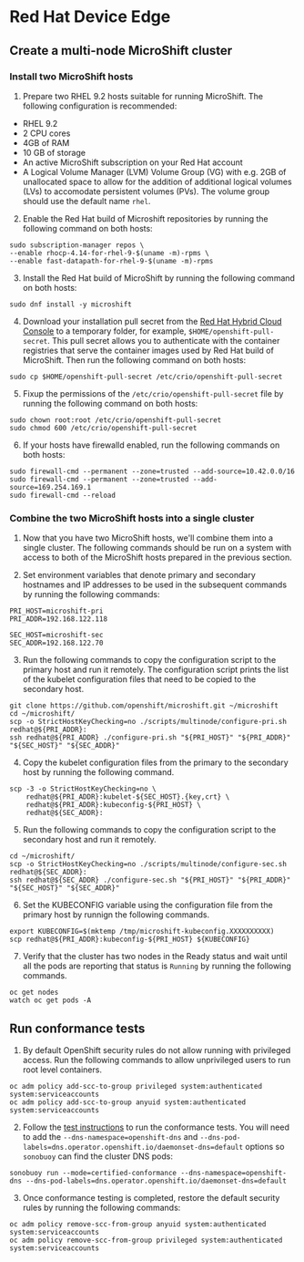 # Red Hat Device Edge

## Create a multi-node MicroShift cluster

### Install two MicroShift hosts

1. Prepare two RHEL 9.2 hosts suitable for running MicroShift. The following configuration is recommended:
- RHEL 9.2
- 2 CPU cores
- 4GB of RAM
- 10 GB of storage
- An active MicroShift subscription on your Red Hat account
- A Logical Volume Manager (LVM) Volume Group (VG) with e.g. 2GB of unallocated space to allow for the addition of additional logical volumes (LVs) to accomodate persistent volumes (PVs). The volume group should use the default name `rhel`.

2. Enable the Red Hat build of Microshift repositories by running the following command on both hosts:

```
sudo subscription-manager repos \
--enable rhocp-4.14-for-rhel-9-$(uname -m)-rpms \
--enable fast-datapath-for-rhel-9-$(uname -m)-rpms
```

3. Install the Red Hat build of MicroShift by running the following command on both hosts:

```
sudo dnf install -y microshift
```

4. Download your installation pull secret from the [Red Hat Hybrid Cloud Console](https://console.redhat.com/openshift/install/pull-secret) to a temporary folder, for example, `$HOME/openshift-pull-secret`. This pull secret allows you to authenticate with the container registries that serve the container images used by Red Hat build of MicroShift. Then run the following command on both hosts:

```
sudo cp $HOME/openshift-pull-secret /etc/crio/openshift-pull-secret
```

5. Fixup the permissions of the `/etc/crio/openshift-pull-secret` file by running the following command on both hosts:

```
sudo chown root:root /etc/crio/openshift-pull-secret
sudo chmod 600 /etc/crio/openshift-pull-secret
```

6. If your hosts have firewalld enabled, run the following commands on both hosts:

```
sudo firewall-cmd --permanent --zone=trusted --add-source=10.42.0.0/16
sudo firewall-cmd --permanent --zone=trusted --add-source=169.254.169.1
sudo firewall-cmd --reload
```

### Combine the two MicroShift hosts into a single cluster

1. Now that you have two MicroShift hosts, we'll combine them into a single cluster. The following commands should be run on a system with access to both of the MicroShift hosts prepared in the previous section.

2. Set environment variables that denote primary and secondary hostnames and IP addresses to be used in the subsequent commands by running the following commands:

```
PRI_HOST=microshift-pri
PRI_ADDR=192.168.122.118

SEC_HOST=microshift-sec
SEC_ADDR=192.168.122.70
```

3. Run the following commands to copy the configuration script to the primary host and run it remotely. The configuration script prints the list of the kubelet configuration files that need to be copied to the secondary host.

```
git clone https://github.com/openshift/microshift.git ~/microshift
cd ~/microshift/
scp -o StrictHostKeyChecking=no ./scripts/multinode/configure-pri.sh redhat@${PRI_ADDR}:
ssh redhat@${PRI_ADDR} ./configure-pri.sh "${PRI_HOST}" "${PRI_ADDR}" "${SEC_HOST}" "${SEC_ADDR}"
```

4. Copy the kubelet configuration files from the primary to the secondary host by running the following command.

```
scp -3 -o StrictHostKeyChecking=no \
    redhat@${PRI_ADDR}:kubelet-${SEC_HOST}.{key,crt} \
    redhat@${PRI_ADDR}:kubeconfig-${PRI_HOST} \
    redhat@${SEC_ADDR}:
```

5. Run the following commands to copy the configuration script to the secondary host and run it remotely.

```
cd ~/microshift/
scp -o StrictHostKeyChecking=no ./scripts/multinode/configure-sec.sh redhat@${SEC_ADDR}:
ssh redhat@${SEC_ADDR} ./configure-sec.sh "${PRI_HOST}" "${PRI_ADDR}" "${SEC_HOST}" "${SEC_ADDR}"
```

6. Set the KUBECONFIG variable using the configuration file from the primary host by runnign the following commands.

```
export KUBECONFIG=$(mktemp /tmp/microshift-kubeconfig.XXXXXXXXXX)
scp redhat@${PRI_ADDR}:kubeconfig-${PRI_HOST} ${KUBECONFIG}
```

7. Verify that the cluster has two nodes in the Ready status and wait until all the pods are reporting that status is `Running` by running the following commands.

```
oc get nodes
watch oc get pods -A
```

## Run conformance tests

1. By default OpenShift security rules do not allow running with privileged access.
   Run the following commands to allow unprivileged users to run root level containers.

```
oc adm policy add-scc-to-group privileged system:authenticated system:serviceaccounts
oc adm policy add-scc-to-group anyuid system:authenticated system:serviceaccounts
```

2. Follow the [test instructions](https://github.com/cncf/k8s-conformance/blob/master/instructions.md#running)
   to run the conformance tests. You will need to add the `--dns-namespace=openshift-dns`
   and `--dns-pod-labels=dns.operator.openshift.io/daemonset-dns=default`
   options so `sonobuoy` can find the cluster DNS pods:

```
sonobuoy run --mode=certified-conformance --dns-namespace=openshift-dns --dns-pod-labels=dns.operator.openshift.io/daemonset-dns=default
```

3. Once conformance testing is completed, restore the default security rules by running the following commands:

```
oc adm policy remove-scc-from-group anyuid system:authenticated system:serviceaccounts
oc adm policy remove-scc-from-group privileged system:authenticated system:serviceaccounts
```